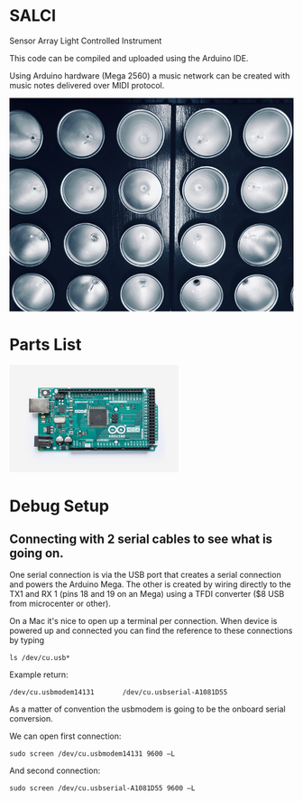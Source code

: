 # SALCI
Sensor Array Light Controlled Instrument

This code can be compiled and uploaded using the Arduino IDE. 

Using Arduino hardware (Mega 2560) a music network can be created
with music notes delivered over MIDI protocol.

![]( https://github.com/dunhampa/SALCI/blob/master/content/SALCIThumb.png)

# Parts List


<img src="https://github.com/dunhampa/SALCI/blob/master/content/arduino_mega2560.jpg" width="300">


# Debug Setup

## Connecting with 2 serial cables to see what is going on.  

One serial connection is via the USB port that creates a serial connection and powers the Arduino Mega. The other is created by wiring directly to the TX1 and RX 1 (pins 18 and 19 on an Mega) using a TFDI converter ($8 USB from microcenter or other).

On a Mac it's nice to open up a terminal per connection. 
When device is powered up and connected you can find the reference to these connections by typing

```
ls /dev/cu.usb*
```

Example return:

```
/dev/cu.usbmodem14131		/dev/cu.usbserial-A1081D55
```

As a matter of convention the usbmodem is going to be the onboard serial conversion. 

We can open first connection:

```
sudo screen /dev/cu.usbmodem14131 9600 –L
```

And second connection:

```
sudo screen /dev/cu.usbserial-A1081D55 9600 –L
```
